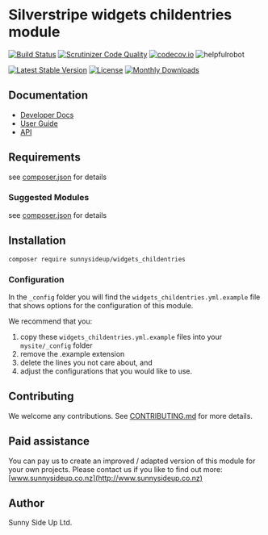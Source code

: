 # Silverstripe widgets childentries module
[![Build Status](https://travis-ci.org/sunnysideup/silverstripe-widgets_childentries.svg?branch=master)](https://travis-ci.org/sunnysideup/silverstripe-widgets_childentries)
[![Scrutinizer Code Quality](https://scrutinizer-ci.com/g/sunnysideup/silverstripe-widgets_childentries/badges/quality-score.png?b=master)](https://scrutinizer-ci.com/g/sunnysideup/silverstripe-widgets_childentries/?branch=master)
[![codecov.io](https://codecov.io/github/sunnysideup/silverstripe-widgets_childentries/coverage.svg?branch=master)](https://codecov.io/github/sunnysideup/silverstripe-widgets_childentries?branch=master)
![helpfulrobot](https://helpfulrobot.io/sunnysideup/widgets_childentries/badge)

[![Latest Stable Version](https://poser.pugx.org/sunnysideup/widgets_childentries/version)](https://packagist.org/packages/sunnysideup/widgets_childentries)
[![License](https://poser.pugx.org/sunnysideup/widgets_childentries/license)](https://packagist.org/packages/sunnysideup/widgets_childentries)
[![Monthly Downloads](https://poser.pugx.org/sunnysideup/widgets_childentries/d/monthly)](https://packagist.org/packages/sunnysideup/widgets_childentries)


## Documentation



 * [Developer Docs](docs/en/INDEX.md)
 * [User Guide](docs/en/userguide.md)
 * [API](http://ssmods.com/apis/widgets_childentries/docs/en/api/)

## Requirements



see [composer.json](composer.json) for details

### Suggested Modules



see [composer.json](composer.json) for details


## Installation


```
composer require sunnysideup/widgets_childentries
```

### Configuration



In the `_config` folder you will find the `widgets_childentries.yml.example`
file that shows options for the configuration of this module.

We recommend that you:

  1. copy these `widgets_childentries.yml.example` files into your
`mysite/_config` folder
  2. remove the .example extension
  3. delete the lines you not care about, and
  4. adjust the configurations that you would like to use.


## Contributing



We welcome any contributions. See [CONTRIBUTING.md](CONTRIBUTING.md) for more details.

## Paid assistance



You can pay us to create an improved / adapted version of this module for your own projects.  Please contact us if you like to find out more: [www.sunnysideup.co.nz](http://www.sunnysideup.co.nz)

## Author



Sunny Side Up Ltd.
